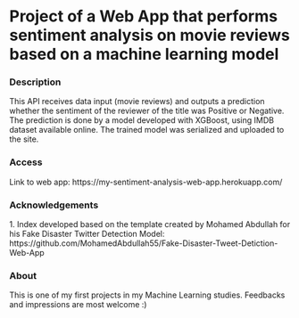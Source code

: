 <h1>Project of a Web App that performs sentiment analysis on movie reviews based on a machine learning model</h1>
<h3>Description</h3>
This API receives data input (movie reviews) and outputs a prediction whether the sentiment of the reviewer of the title was Positive or Negative. The prediction is done by a model developed with XGBoost, using IMDB dataset available online. The trained model was serialized and uploaded to the site.

<h3>Access</h3>
Link to web app: https://my-sentiment-analysis-web-app.herokuapp.com/

<h3>Acknowledgements</h3>
1. Index developed based on the template created by Mohamed Abdullah for his Fake Disaster Twitter Detection Model: https://github.com/MohamedAbdullah55/Fake-Disaster-Tweet-Detiction-Web-App

<h3>About</h3>
This is one of my first projects in my Machine Learning studies. Feedbacks and impressions are most welcome :)